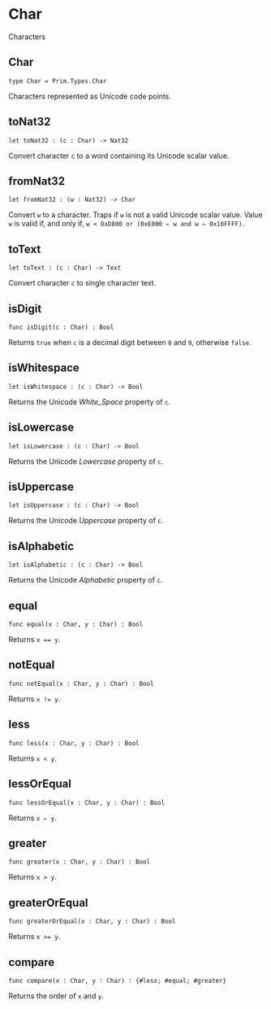 # Char

Characters

## Char

``` motoko
type Char = Prim.Types.Char
```

Characters represented as Unicode code points.

## toNat32

``` motoko
let toNat32 : (c : Char) -> Nat32
```

Convert character `c` to a word containing its Unicode scalar value.

## fromNat32

``` motoko
let fromNat32 : (w : Nat32) -> Char
```

Convert `w` to a character. Traps if `w` is not a valid Unicode scalar value. Value `w` is valid if, and only if, `w < 0xD800 or (0xE000 ⇐ w and w ⇐ 0x10FFFF)`.

## toText

``` motoko
let toText : (c : Char) -> Text
```

Convert character `c` to single character text.

## isDigit

``` motoko
func isDigit(c : Char) : Bool
```

Returns `true` when `c` is a decimal digit between `0` and `9`, otherwise `false`.

## isWhitespace

``` motoko
let isWhitespace : (c : Char) -> Bool
```

Returns the Unicode *White_Space* property of `c`.

## isLowercase

``` motoko
let isLowercase : (c : Char) -> Bool
```

Returns the Unicode *Lowercase* property of `c`.

## isUppercase

``` motoko
let isUppercase : (c : Char) -> Bool
```

Returns the Unicode *Uppercase* property of `c`.

## isAlphabetic

``` motoko
let isAlphabetic : (c : Char) -> Bool
```

Returns the Unicode *Alphabetic* property of `c`.

## equal

``` motoko
func equal(x : Char, y : Char) : Bool
```

Returns `x == y`.

## notEqual

``` motoko
func notEqual(x : Char, y : Char) : Bool
```

Returns `x != y`.

## less

``` motoko
func less(x : Char, y : Char) : Bool
```

Returns `x < y`.

## lessOrEqual

``` motoko
func lessOrEqual(x : Char, y : Char) : Bool
```

Returns `x ⇐ y`.

## greater

``` motoko
func greater(x : Char, y : Char) : Bool
```

Returns `x > y`.

## greaterOrEqual

``` motoko
func greaterOrEqual(x : Char, y : Char) : Bool
```

Returns `x >= y`.

## compare

``` motoko
func compare(x : Char, y : Char) : {#less; #equal; #greater}
```

Returns the order of `x` and `y`.
